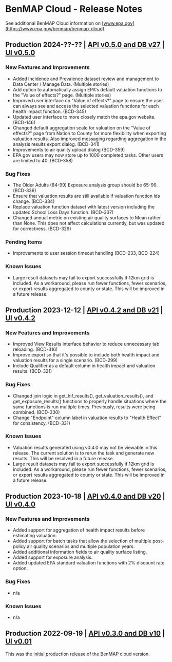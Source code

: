 # BenMAP Cloud - Release Notes
See additional BenMAP Cloud information on [www.epa.gov](https://www.epa.gov/benmap/benmap-cloud).

## Production 2024-??-?? | [API v0.5.0 and DB v27](https://github.com/BenMAPCE/BenCloudServer/tree/develop) | [UI v0.5.0](https://github.com/BenMAPCE/BenCloudApp/tree/develop)

### New Features and Improvements
* Added Incidence and Prevalence dataset review and management to Data Center / Manage Data. (Multiple stories)
* Add option to automatically assign EPA's default valuation functions to the "Value of effects?" page. (Multiple stories)
* Improved user interface on "Value of effects?" page to ensure the user can always see and access the selected valuation functions for each health impact function. (BCD-345)
* Updated user interface to more closely match the epa.gov website. (BCD-146)
* Changed default aggregation scale for valuation on the "Value of effects?" page from Nation to County for more flexibility when exporting valuation results. Also improved messaging regarding aggregation in the analysis results export dialog. (BCD-341)
* Improvements to air quality upload dialog (BCD-359)
* EPA.gov users may now store up to 1000 completed tasks. Other users are limited to 40. (BCD-358)

### Bug Fixes
* The Older Adults (64-99) Exposure analysis group should be 65-99. (BCD-336)
* Ensure that valuation results are still available if valuation function ids change. (BCD-334)
* Replace valuation function dataset with latest version including the updated School Loss Days function. (BCD-337)
* Changed annual metric on existing air quality surfaces to Mean rather than None. This does not affect calculations currently, but was updated for correctness. (BCD-329)

### Pending Items
* Improvements to user session timeout handling (BCD-233, BCD-224)

### Known Issues
* Large result datasets may fail to export successfully if 12km grid is included. As a workaround, please run fewer functions, fewer scenarios, or export results aggregated to county or state. This will be improved in a future release.

## Production 2023-12-12 | [API v0.4.2 and DB v21](https://github.com/BenMAPCE/BenCloudServer/tree/r0.4.2-release) | [UI v0.4.2](https://github.com/BenMAPCE/BenCloudServer/tree/r0.4.2-release)

### New Features and Improvements
* Improved View Results interface behavior to reduce unnecessary tab reloading. (BCD-316)
* Improve export so that it's possible to include both health impact and valuation results for a single scenario.  (BCD-299)
* Include Qualifier as a default column in health impact and valuation results. (BCD-321)

### Bug Fixes
* Changed join logic in get_hif_results(), get_valuation_results(), and get_exposure_results() functions to properly handle situations where the same functions is run multiple times. Previously, results were being combined. (BCD-330)
* Change "Endpoint" column label in valuation results to "Health Effect" for consistency. (BCD-331)

### Known Issues
* Valuation results generated using v0.4.0 may not be viewable in this release. The current solution is to rerun the task and generate new results. This will be resolved in a future release.
* Large result datasets may fail to export successfully if 12km grid is included. As a workaround, please run fewer functions, fewer scenarios, or export results aggregated to county or state. This will be improved in a future release.

## Production 2023-10-18 | [API v0.4.0 and DB v20](https://github.com/BenMAPCE/BenCloudServer/tree/r0.4.0-release) | [UI v0.4.0](https://github.com/BenMAPCE/BenCloudApp/tree/r0.4.0-release)

### New Features and Improvements
* Added support for aggregation of health impact results before estimating valuation.
* Added support for batch tasks that allow the selection of multiple post-policy air quality scenarios and multiple population years.
* Added additional information fields to air quality surface listing.
* Added support for exposure analysis.
* Added updated EPA standard valuation functions with 2% discount rate option.

### Bug Fixes
* n/a

### Known Issues
* n/a

## Production 2022-09-19 | [API v0.3.0 and DB v10](https://github.com/BenMAPCE/BenCloudServer/tree/prod-release-2022-09-19) | [UI v0.01](https://github.com/BenMAPCE/BenCloudApp/tree/prod-release-2022-09-19)

This was the initial production release of the BenMAP cloud version.